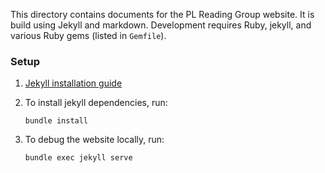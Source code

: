 This directory contains documents for the PL Reading Group website.
It is build using Jekyll and markdown.
Development requires Ruby, jekyll, and various Ruby gems (listed in `Gemfile`). 

### Setup

1. [Jekyll installation guide](https://jekyllrb.com/docs/installation/)

2. To install jekyll dependencies, run:

    ```
    bundle install
    ```

3. To debug the website locally, run:

    ```
    bundle exec jekyll serve
    ```
